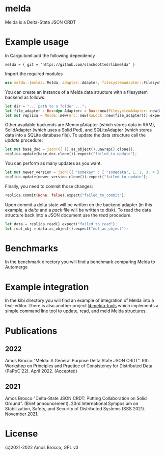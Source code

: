# melda
Melda is a Delta-State JSON CRDT

# Example usage

In Cargo.toml add the following dependency
```
melda = { git = "https://github.com/slashdotted/libmelda" }
```

Import the required modules

```rust
use melda::{melda::Melda, adapter::Adapter, filesystemadapter::FilesystemAdapter};
```

You can create an instance of a Melda data structure with a filesystem backend as follows:
```rust
let dir = "... path to a folder ...";
let file_adapter : Box<dyn Adapter> = Box::new(FilesystemAdapter::new(&dir).expect("cannot_initialize_adapter"));
let mut replica = Melda::new(Arc::new(RwLock::new(file_adapter))).expect("cannot_initialize_crdt");
```
Other available backends are MemoryAdapter (which stores data in RAM), SolidAdapter (which uses a Solid Pod), and SQLiteAdapter (which stores data into a SQLite database file). To update the data structure call the *update* procedure:

```rust
let mut base_doc = json!({ }).as_object().unwrap().clone();
replica.update(base_doc.clone()).expect("failed_to_update");
```
You can perform as many updates as you want.

```rust
let mut newer_version = json!({ "somekey" : [ "somedata", 1, 2, 3, 4 ] }).as_object().unwrap().clone();
replica.update(newer_version.clone()).expect("failed_to_update");
```

Finally, you need to commit those changes:

```rust
replica.commit(None, false).expect("failed_to_commit");
```
Upon commit a delta state will be written on the backend adapter (in this example, a *delta* and a *pack* file will be written to disk).
To read the data structure back into a JSON document use the *read* procedure:
```rust
let data = replica.read().expect("failed_to_read");
let root_obj = data.as_object().expect("not_an_object");
```

# Benchmarks

In the benchmark directory you will find a benchmark comparing Melda to Automerge

# Example integration

In the kibi directory you will find an example of integration of Melda into a text-editor. There is also another project [libmelda-tools](https://github.com/slashdotted/libmelda-tools/) which implements a simple command line tool to update, read, and meld Melda structures.

# Publications

## 2022
Amos Brocco "Melda: A General Purpose Delta State JSON CRDT". 9th Workshop on Principles and Practice of Consistency for Distributed Data (PaPoC'22). April 2022. (Accepted)

## 2021
Amos Brocco "Delta-State JSON CRDT: Putting Collaboration on Solid Ground". (Brief announcement). 23rd International Symposium on Stabilization, Safety, and Security of Distributed Systems (SSS 2021). November 2021. 

# License
(c)2021-2022 Amos Brocco,
GPL v3
